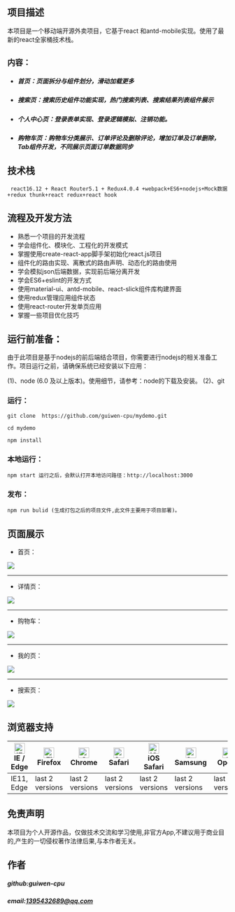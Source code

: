 ## 项目描述
本项目是一个移动端开源外卖项目，它基于react 和antd-mobile实现。使用了最新的react全家桶技术栈。

 


## `内容：`

* ##### 首页：页面拆分与组件划分，滑动加载更多 <br>
* ##### 搜索页：搜索历史组件功能实现，热门搜索列表、搜索结果列表组件展示 <br>
* ##### 个人中心页：登录表单实现、登录逻辑模拟、注销功能。<br>
* ##### 购物车页：购物车分类展示、订单评论及删除评论，增加订单及订单删除，Tab组件开发，不同展示页面订单数据同步 <br>

## 技术栈
     react16.12 + React Router5.1 + Redux4.0.4 +webpack+ES6+nodejs+Mock数据+redux thunk+react redux+react hook

## 流程及开发方法
*  熟悉一个项目的开发流程
*  学会组件化、模块化、工程化的开发模式
*  掌握使用create-react-app脚手架初始化react.js项目
*  组件化的路由实现、离散式的路由声明、动态化的路由使用
*  学会模拟json后端数据，实现前后端分离开发
*  学会ES6+eslint的开发方式
*  使用material-ui、antd-mobile、react-slick组件库构建界面
*  使用redux管理应用组件状态 
*  使用react-router开发单页应用
*  掌握一些项目优化技巧

## 运行前准备：
由于此项目是基于nodejs的前后端结合项目，你需要进行nodejs的相关准备工作。项目运行之前，请确保系统已经安装以下应用：

(1)、node (6.0 及以上版本)。使用细节，请参考：node的下载及安装。
(2)、git

### 运行：
```
git clone  https://github.com/guiwen-cpu/mydemo.git

cd mydemo

npm install
```

### 本地运行：
```
npm start 运行之后，会默认打开本地访问路径：http://localhost:3000
```
### 发布：
```
npm run bulid (生成打包之后的项目文件,此文件主要用于项目部署)。
```
## 页面展示
* 首页：


![](https://github.com/guiwen-cpu/mydemo/raw/master/img/pic1.png)

----
* 详情页：


![](https://github.com/guiwen-cpu/mydemo/raw/master/img/pic2.png)

----
* 购物车：

![](https://github.com/guiwen-cpu/mydemo/raw/master/img/pic3.png)

----
* 我的页：

![](https://github.com/guiwen-cpu/mydemo/raw/master/img/pic4.png)

----
* 搜索页：

![](https://github.com/guiwen-cpu/mydemo/raw/master/img/pic5.png)

## 浏览器支持

| [<img src="https://raw.githubusercontent.com/alrra/browser-logos/master/src/edge/edge_48x48.png" alt="IE / Edge" width="24px" height="24px" />](http://godban.github.io/browsers-support-badges/)<br/>IE / Edge | [<img src="https://raw.githubusercontent.com/alrra/browser-logos/master/src/firefox/firefox_48x48.png" alt="Firefox" width="24px" height="24px" />](http://godban.github.io/browsers-support-badges/)<br/>Firefox | [<img src="https://raw.githubusercontent.com/alrra/browser-logos/master/src/chrome/chrome_48x48.png" alt="Chrome" width="24px" height="24px" />](http://godban.github.io/browsers-support-badges/)<br/>Chrome | [<img src="https://raw.githubusercontent.com/alrra/browser-logos/master/src/safari/safari_48x48.png" alt="Safari" width="24px" height="24px" />](http://godban.github.io/browsers-support-badges/)<br/>Safari | [<img src="https://raw.githubusercontent.com/alrra/browser-logos/master/src/safari-ios/safari-ios_48x48.png" alt="iOS Safari" width="24px" height="24px" />](http://godban.github.io/browsers-support-badges/)<br/>iOS Safari | [<img src="https://raw.githubusercontent.com/alrra/browser-logos/master/src/samsung-internet/samsung-internet_48x48.png" alt="Samsung" width="24px" height="24px" />](http://godban.github.io/browsers-support-badges/)<br/>Samsung | [<img src="https://raw.githubusercontent.com/alrra/browser-logos/master/src/opera/opera_48x48.png" alt="Opera" width="24px" height="24px" />](http://godban.github.io/browsers-support-badges/)<br/>Opera |
| --------- | --------- | --------- | --------- | --------- | --------- | --------- |
| IE11, Edge| last 2 versions| last 2 versions| last 2 versions| last 2 versions| last 2 versions| last 2 versions

## 免责声明
本项目为个人开源作品，仅做技术交流和学习使用,非官方App,不建议用于商业目的,产生的一切侵权著作法律后果,与本作者无关。

## 作者
##### github:guiwen-cpu <br>
##### email:1395432689@qq.com
